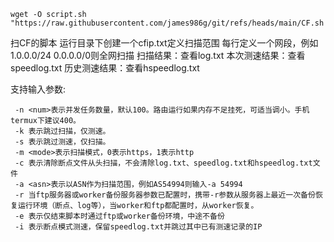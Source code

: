 ```
wget -O script.sh "https://raw.githubusercontent.com/james986g/git/refs/heads/main/CF.sh
```
扫CF的脚本
运行目录下创建一个cfip.txt定义扫描范围
每行定义一个网段，例如1.0.0.0/24 0.0.0.0/0则全网扫描
扫描结果：查看log.txt
本次测速结果：查看speedlog.txt
历史测速结果：查看hspeedlog.txt

支持输入参数:
```
 -n <num>表示并发任务数量，默认100。路由运行如果内存不足挂死，可适当调小。手机termux下建议400。 
 -k 表示跳过扫描，仅测速。
 -s 表示跳过测速，仅扫描。
 -m <mode>表示扫描模式，0表示https，1表示http
 -c 表示清除断点文件从头扫描，不会清除log.txt、speedlog.txt和hspeedlog.txt文件
 -a <asn>表示以ASN作为扫描范围，例如AS54994则输入-a 54994
 -r 当ftp服务器或worker备份服务器参数已配置时，携带-r参数从服务器上最近一次备份恢复运行环境（断点、log等），当worker和ftp都配置时，从worker恢复。
 -e 表示仅结束脚本时通过ftp或worker备份环境，中途不备份
 -i 表示断点模式测速，保留speedlog.txt并跳过其中已有测速记录的IP
```

